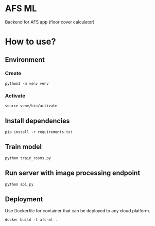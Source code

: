 # AFS ML

Backend for AFS app (floor cover calculator)

# How to use?

## Environment

### Create

`python3 -m venv venv`

### Activate

`source venv/bin/activate`

## Install dependencies

`pip install -r requirements.txt`

## Train model

`python train_rooms.py`

## Run server with image processing endpoint

`python api.py`

## Deployment

Use Dockerfile for container that can be deployed to any cloud platform.

`docker build -t afs-ml .`
